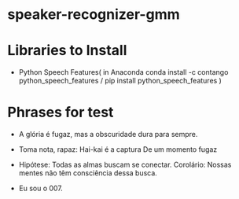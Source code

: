 # speaker-recognizer-gmm


# Libraries to Install

- Python Speech Features( in Anaconda conda install -c contango python_speech_features / pip install python_speech_features
)

# Phrases for test

- A glória é fugaz, mas a obscuridade dura para sempre.
- Toma nota, rapaz:
Hai-kai é a captura
De um momento fugaz
- Hipótese: Todas as almas buscam se conectar.
Corolário: Nossas mentes não têm consciência dessa busca.

- Eu sou o 007.